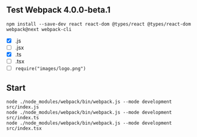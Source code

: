 ## Test Webpack 4.0.0-beta.1

```
npm install --save-dev react react-dom @types/react @types/react-dom webpack@next webpack-cli
```

- [x] .js
- [ ] .jsx
- [x] .ts
- [ ] .tsx
- [ ] `require("images/logo.png")`

## Start

```
node ./node_modules/webpack/bin/webpack.js --mode development src/index.js
node ./node_modules/webpack/bin/webpack.js --mode development src/index.ts
node ./node_modules/webpack/bin/webpack.js --mode development src/index.tsx
```